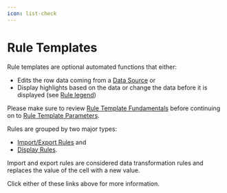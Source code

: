 ```yaml
---
icon: list-check
---
```


# Rule Templates

Rule templates are optional automated functions that either:

* Edits the row data coming from a [Data Source](../../fundamentals/data-sources.md)  or&#x20;
* Display highlights based on the data or change the data before it is displayed (see [Rule legend](./#rule-legend))

Please make sure to review [Rule Template Fundamentals](../../fundamentals/rule-templates.md) before continuing on to [Rule Template Parameters](broken-reference).

Rules are grouped by two major types: &#x20;

* [Import/Export Rules](import-export.md) and&#x20;
* [Display Rules](display/).&#x20;

Import and export rules are considered data transformation rules and replaces the value of the cell with a new value.

Click either of these links above for more information.
